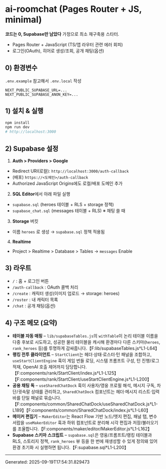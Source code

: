 # ai-roomchat (Pages Router + JS, minimal)

**코드는 0, Supabase만 남았다** 가정으로 최소 재구축용 스타터.
- Pages Router + JavaScript (TS/앱 라우터 관련 에러 회피)
- 로그인(OAuth), 히어로 생성/조회, 공개 채팅(옵션)

## 0) 환경변수
`.env.example` 참고해서 `.env.local` 작성
```
NEXT_PUBLIC_SUPABASE_URL=...
NEXT_PUBLIC_SUPABASE_ANON_KEY=...
```

## 1) 설치 & 실행
```bash
npm install
npm run dev
# http://localhost:3000
```

## 2) Supabase 설정
1) **Auth > Providers > Google**
- Redirect URI(로컬): `http://localhost:3000/auth-callback`
- (배포) `https://<도메인>/auth-callback`
- Authorized JavaScript Origins에도 로컬/배포 도메인 추가

2) **SQL Editor**에서 아래 파일 실행
- `supabase.sql`  (heroes 테이블 + RLS + storage 정책)
- `supabase_chat.sql`  (messages 테이블 + RLS)  ※ 채팅 쓸 때

3) **Storage** 버킷
- 이름 `heroes` 로 생성 → `supabase.sql` 정책 적용됨

4) **Realtime**
- Project > Realtime > Database > Tables → `messages` Enable

## 3) 라우트
- `/` : 홈 + 로그인 버튼
- `/auth-callback` : OAuth 콜백 처리
- `/create` : 캐릭터 생성(이미지 업로드 → storage: heroes)
- `/roster` : 내 캐릭터 목록
- `/chat` : 공개 채팅(옵션)

## 4) 구조 메모 (요약)
- **테이블 자동 매핑** – `lib/supabaseTables.js`의 `withTable`이 논리 테이블 이름을 다중 후보로 시도하고, 성공한 물리 테이블을 캐시해 환경마다 다른 스키마(`heroes`, `rank_heroes` 등)를 투명하게 감싸줍니다.【F:lib/supabaseTables.js†L1-L64】
- **랭킹 전투 클라이언트** – `StartClient`는 헤더·상태·로스터·턴 패널을 조합하고, `useStartClientEngine` 훅이 게임 번들 로딩, 시스템 프롬프트 구성, 턴 진행/로그 적재, OpenAI 호출 제어까지 담당합니다.【F:components/rank/StartClient/index.js†L1-L125】【F:components/rank/StartClient/useStartClientEngine.js†L1-L200】
- **공용 채팅 독** – `useSharedChatDock` 훅이 사용자/영웅 프로필 해석, 메시지 구독, 차단/귓속말 상태를 관리하고, `SharedChatDock` 컴포넌트는 헤더·메시지 리스트·입력 바를 단일 패널로 묶습니다.【F:components/common/SharedChatDock/useSharedChatDock.js†L1-L189】【F:components/common/SharedChatDock/index.js†L1-L60】
- **메이커 편집기** – `MakerEditor`는 React Flow 기반 노드/엣지 편집, 패널 탭, 변수 서랍을 `useMakerEditor` 훅과 하위 컴포넌트로 분리해 시각 편집과 저장/불러오기를 조율합니다.【F:components/maker/editor/MakerEditor.js†L1-L162】
- **Supabase 스키마 스크립트** – `supabase.sql`은 영웅/프롬프트/랭킹 테이블과 RLS, 스토리지 정책, `rank_heroes` 뷰 등을 한 번에 재생성할 수 있게 정의돼 있어 환경 초기화 시 실행하면 됩니다.【F:supabase.sql†L1-L200】

---
Generated: 2025-09-19T17:54:31.829473
<!-- -->
